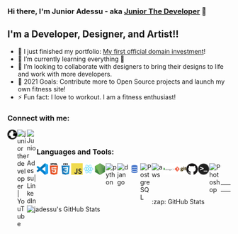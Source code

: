 ### Hi there, I'm Junior Adessu - aka [Junior The Developer][website] 👋

<!-- [![Website](https://img.shields.io/website?label=codeSTACKr.com&style=for-the-badge&url=https%3A%2F%2Fcodestackr.com)](https://juniorthedeveloper.com)
[![Twitter Follow](https://img.shields.io/twitter/follow/codeSTACKr?color=1DA1F2&logo=twitter&style=for-the-badge)](https://twitter.com/intent/follow?original_referer=https%3A%2F%2Fgithub.com%2FcodeSTACKr&screen_name=codeSTACKr) -->

## I'm a Developer, Designer, and Artist!!

- 🔭 I just finished my portfolio: [My first official domain investment][website]!
- 🌱 I’m currently learning everything 🤣
- 👯 I’m looking to collaborate with designers to bring their designs to life and work with more developers.
- 🥅 2021 Goals: Contribute more to Open Source projects and launch my own fitness site!
- ⚡ Fun fact: I love to workout. I am a fitness enthusiast!

### Connect with me:

[<img align="left" alt="juniorthedeveloper.com" width="22px" src="https://raw.githubusercontent.com/iconic/open-iconic/master/svg/globe.svg" />][website]
[<img align="left" alt="junior the developer | YouTube" width="22px" src="https://cdn.jsdelivr.net/npm/simple-icons@v3/icons/youtube.svg" />][youtube]

<!-- [<img align="left" alt="codeSTACKr | Twitter" width="22px" src="https://cdn.jsdelivr.net/npm/simple-icons@v3/icons/twitter.svg" />][twitter] -->

[<img align="left" alt="Junior Adessu| LinkedIn" width="22px" src="https://cdn.jsdelivr.net/npm/simple-icons@v3/icons/linkedin.svg" />][linkedin]

<!-- [<img align="left" alt="codeSTACKr | Instagram" width="22px" src="https://cdn.jsdelivr.net/npm/simple-icons@v3/icons/instagram.svg" />][instagram] -->

<br />

### Languages and Tools:

<img align="left" alt="Visual Studio Code" width="26px" src="https://raw.githubusercontent.com/github/explore/80688e429a7d4ef2fca1e82350fe8e3517d3494d/topics/visual-studio-code/visual-studio-code.png" />

[<img align="left" alt="HTML5" width="26px" src="https://raw.githubusercontent.com/github/explore/80688e429a7d4ef2fca1e82350fe8e3517d3494d/topics/html/html.png" />][css-javascript]

[<img align="left" alt="CSS3" width="26px" src="https://raw.githubusercontent.com/github/explore/80688e429a7d4ef2fca1e82350fe8e3517d3494d/topics/css/css.png" />][css-javascript]


[<img align="left" alt="JavaScript" width="26px" src="https://raw.githubusercontent.com/github/explore/80688e429a7d4ef2fca1e82350fe8e3517d3494d/topics/javascript/javascript.png" />][css-javascript]

[<img align="left" alt="React" width="26px" src="https://raw.githubusercontent.com/github/explore/80688e429a7d4ef2fca1e82350fe8e3517d3494d/topics/react/react.png" />][react]

[<img align="left" alt="Node.js" width="26px" src="https://raw.githubusercontent.com/github/explore/80688e429a7d4ef2fca1e82350fe8e3517d3494d/topics/nodejs/nodejs.png" />][node]


[<img align="left" alt="python" width="26px" src="https://upload.wikimedia.org/wikipedia/commons/thumb/c/c3/Python-logo-notext.svg/1024px-Python-logo-notext.svg.png" />][python]

[<img align="left" alt="django" width="26px" src="https://icons-for-free.com/iconfiles/png/512/bxl+django-1325051932950782714.png" />][python]

[<img align="left" alt="SQL" width="26px" src="https://raw.githubusercontent.com/github/explore/80688e429a7d4ef2fca1e82350fe8e3517d3494d/topics/sql/sql.png" />][python]


[<img align="left" alt="PostgreSQL" width="26px" src="https://cdn.iconscout.com/icon/free/png-256/postgresql-226047.png" />][python]

[<img align="left" alt="aws" width="26px" src="https://cloudastronautblog.files.wordpress.com/2017/10/aws_logo_smile_1200x630.png" />][python]
[<img align="left" alt="MongoDB" width="26px" src="https://raw.githubusercontent.com/github/explore/80688e429a7d4ef2fca1e82350fe8e3517d3494d/topics/mongodb/mongodb.png" />][projects]
<img align="left" alt="Git" width="26px" src="https://raw.githubusercontent.com/github/explore/80688e429a7d4ef2fca1e82350fe8e3517d3494d/topics/git/git.png" />
<img align="left" alt="GitHub" width="26px" src="https://raw.githubusercontent.com/github/explore/78df643247d429f6cc873026c0622819ad797942/topics/github/github.png" />
<img align="left" alt="Terminal" width="26px" src="https://raw.githubusercontent.com/github/explore/80688e429a7d4ef2fca1e82350fe8e3517d3494d/topics/terminal/terminal.png" />
<img align="left" alt="Photoshop" width="26px" src="https://iconape.com/wp-content/files/ix/373285/png/373285.png" />

<br />
<br />

---

 <!-- ### 📺 Latest YouTube Videos -->
 <!-- YOUTUBE:START -->
 <!-- YOUTUBE:END -->


---





  <summary>:zap: GitHub Stats</summary>

  <img align="left" alt="jadessu's GitHub Stats" src="https://github-readme-stats..vercel.app/api?username=Jadessu&show_icons=true&hide_border=true" />



[website]: https://www.juniorthedeveloper.com/

[youtube]: https://www.youtube.com/channel/UChqJKdm-ahT1StOOhcnItcQ
[linkedin]: https://www.linkedin.com/in/junioradessu/


[css-javascript]: https://www.juniorthedeveloper.com/projects/sytycc.html

[react]: https://www.juniorthedeveloper.com/projects/pathways.html

[python]: https://www.juniorthedeveloper.com/projects/seiunite.html
[Node]: https://www.juniorthedeveloper.com/projects/riseblog.html
[projects]: https://www.juniorthedeveloper.com/projects

